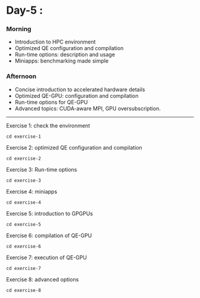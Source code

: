 # Day-5 :

### Morning

- Introduction to HPC environment
- Optimized QE configuration and compilation
- Run-time options: description and usage
- Miniapps: benchmarking made simple

### Afternoon

- Concise introduction to accelerated hardware details
- Optimized QE-GPU: configuration and compilation
- Run-time options for QE-GPU
- Advanced topics: CUDA-aware MPI, GPU oversubscription.

---

Exercise 1: check the environment

    cd exercise-1


Exercise 2: optimized QE configuration and compilation

    cd exercise-2

Exercise 3: Run-time options

    cd exercise-3


Exercise 4: miniapps

    cd exercise-4

Exercise 5: introduction to GPGPUs

    cd exercise-5

Exercise 6: compilation of QE-GPU

    cd exercise-6

Exercise 7: execution of QE-GPU

    cd exercise-7

Exercise 8: advanced options

    cd exercise-8
